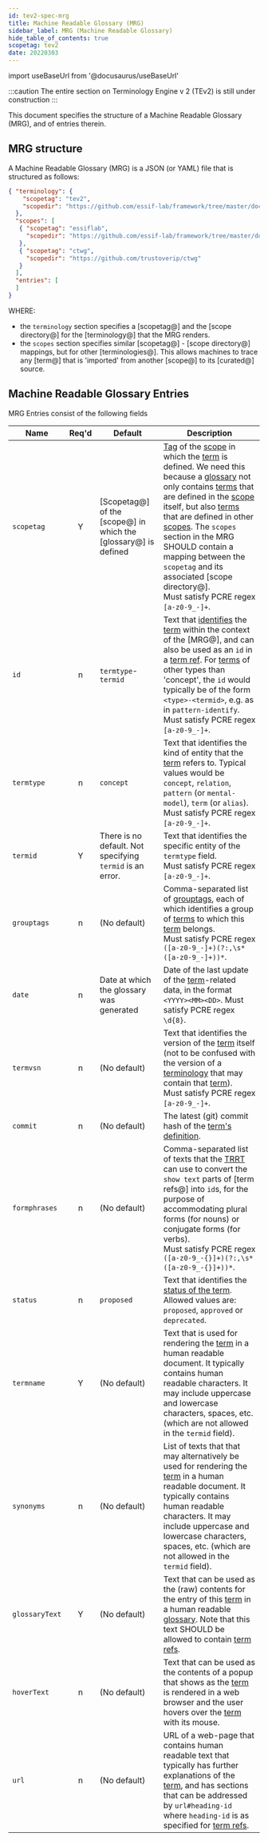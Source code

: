 ```yaml
---
id: tev2-spec-mrg
title: Machine Readable Glossary (MRG)
sidebar_label: MRG (Machine Readable Glossary)
hide_table_of_contents: true
scopetag: tev2
date: 20220303
---
```


import useBaseUrl from '@docusaurus/useBaseUrl'

:::caution
The entire section on Terminology Engine v 2 (TEv2) is still under construction
:::

This document specifies the structure of a Machine Readable Glossary (MRG), and of entries therein.

## MRG structure

A Machine Readable Glossary (MRG) is a JSON (or YAML) file that is structured as follows:

~~~ json
{ "terminology": {
    "scopetag": "tev2",
    "scopedir": "https://github.com/essif-lab/framework/tree/master/docs/tev2"
  },
  "scopes": [
   { "scopetag": "essiflab",
     "scopedir": "https://github.com/essif-lab/framework/tree/master/docs"
   },
   { "scopetag": "ctwg",
     "scopedir": "https://github.com/trustoverip/ctwg"
   }
  ],
  "entries": [
  ]
}
~~~

WHERE:

- the `terminology` section specifies a [scopetag@] and the [scope directory@] for the [terminology@] that the MRG renders.
- the `scopes` section specifies similar [scopetag@] - [scope directory@] mappings, but for other [terminologies@]. This allows machines to trace any [term@] that is 'imported' from another [scope@] to its [curated@] source.

## Machine Readable Glossary Entries

MRG Entries consist of the following fields

| Name | Req'd | Default | Description |
| ---- | :---: | ------- | ----------- |
| `scopetag` | Y | [Scopetag@] of the [scope@] in which the [glossary@] is defined | [Tag](@ctwg) of the [scope](@ctwg) in which the [term](@ctwg) is defined. We need this because a [glossary](@ctwg) not only contains [terms](term@ctwg) that are defined in the [scope](@ctwg) itself, but also [terms](term@ctwg) that are defined in other [scopes](@ctwg). The `scopes` section in the MRG SHOULD contain a mapping between the `scopetag` and its associated [scope directory@].<br/>Must satisfy PCRE regex `[a-z0-9_-]+`. |
| `id` | n | `termtype`-`termid` | Text that [identifies](identify@essiflab) the [term](@ctwg) within the context of the [MRG@], and can also be used as an `id` in a [term ref](term-ref@ctwg). For [terms](term@ctwg) of other types than 'concept', the `id` would typically be of the form `<type>-<termid>`, e.g. as in `pattern-identify`.<br/>Must satisfy PCRE regex `[a-z0-9_-]+`. |
| `termtype` | n | `concept` | Text that identifies the kind of entity that the [term](@ctwg) refers to. Typical values would be `concept`, `relation`, `pattern` (or `mental-model`), `term` (or `alias`).<br/>Must satisfy PCRE regex `[a-z0-9_-]+`. |
| `termid` | Y | There is no default. Not specifying `termid` is an error. | Text that identifies the specific entity of the `termtype` field.<br/>Must satisfy PCRE regex `[a-z0-9_-]+`. |
| `grouptags` | n | (No default) | Comma-separated list of [grouptags](tag@ctwg), each of which identifies a group of [terms](term@ctwg) to which this [term](@ctwg) belongs.<br/>Must satisfy PCRE regex `([a-z0-9_-]+)(?:,\s*([a-z0-9_-]+))*`. |
| `date`| n | Date at which the glossary was generated | Date of the last update of the [term](@ctwg)-related data, in the format `<YYYY><MM><DD>`. Must satisfy PCRE regex `\d{8}`. |
| `termvsn` | n | (No default) | Text that identifies the version of the [term](@ctwg) itself (not to be confused with the version of a [terminology](@ctwg) that may contain that [term](@ctwg)).<br/>Must satisfy PCRE regex `[a-z0-9_-]+`. |
| `commit` | n | (No default) | The latest (git) commit hash of the [term's](term@ctwg) [definition](@ctwg). |
| `formphrases` | n | (No default) | Comma-separated list of texts that the [TRRT](#trrt) can use to convert the `show text` parts of [term refs@] into `id`s, for the purpose of accommodating plural forms (for nouns) or conjugate forms (for verbs).<br/>Must satisfy PCRE regex `([a-z0-9_-{}]+)(?:,\s*([a-z0-9_-{}]+))*`. |
| `status` | n | `proposed` | Text that identifies the [status of the term](https://github.com/trustoverip/concepts-and-terminology-wg/blob/master/docs/status-tags.md). Allowed values are: `proposed`, `approved` or `deprecated`. |
| `termname` | Y | (No default) | Text that is used for rendering the [term](@ctwg) in a human readable document. It typically contains human readable characters. It may include uppercase and lowercase characters, spaces, etc. (which are not allowed in the `termid` field). |
| `synonyms` | n | (No default) | List of texts that that may alternatively be used for rendering the [term](@ctwg) in a human readable document. It typically contains human readable characters. It may include uppercase and lowercase characters, spaces, etc. (which are not allowed in the `termid` field). |
| `glossaryText` | Y | (No default) | Text that can be used as the (raw) contents for the entry of this [term](@ctwg) in a human readable [glossary](@ctwg). Note that this text SHOULD be allowed to contain [term refs](term-ref@ctwg). |
| `hoverText` | n | (No default) | Text that can be used as the contents of a popup that shows as the [term](@ctwg) is rendered in a web browser and the user hovers over the [term](@ctwg) with its mouse. |
| `url` | n | (No default) | URL of a web-page that contains human readable text that typically has further explanations of the [term](@ctwg), and has sections that can be addressed by `url#heading-id` where `heading-id` is as specified for [term refs](term-ref@ctwg). |
